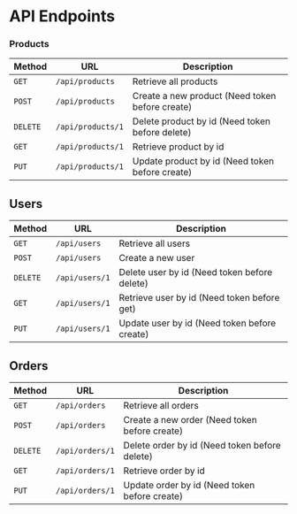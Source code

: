 # API Endpoints

### Products

| Method   | URL               | Description                                     |
| -------- | ----------------- | ----------------------------------------------- |
| `GET`    | `/api/products`   | Retrieve all products                           |
| `POST`   | `/api/products`   | Create a new product (Need token before create) |
| `DELETE` | `/api/products/1` | Delete product by id (Need token before delete) |
| `GET`    | `/api/products/1` | Retrieve product by id                          |
| `PUT`    | `/api/products/1` | Update product by id (Need token before create) |

## Users

| Method   | URL            | Description                                  |
| -------- | -------------- | -------------------------------------------- |
| `GET`    | `/api/users`   | Retrieve all users                           |
| `POST`   | `/api/users`   | Create a new user                            |
| `DELETE` | `/api/users/1` | Delete user by id (Need token before delete) |
| `GET`    | `/api/users/1` | Retrieve user by id (Need token before get)  |
| `PUT`    | `/api/users/1` | Update user by id (Need token before create) |

## Orders

| Method   | URL             | Description                                   |
| -------- | --------------- | --------------------------------------------- |
| `GET`    | `/api/orders`   | Retrieve all orders                           |
| `POST`   | `/api/orders`   | Create a new order (Need token before create) |
| `DELETE` | `/api/orders/1` | Delete order by id (Need token before delete) |
| `GET`    | `/api/orders/1` | Retrieve order by id                          |
| `PUT`    | `/api/orders/1` | Update order by id (Need token before create) |
